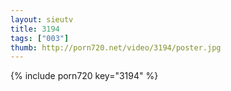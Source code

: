 ```yaml
--- 
layout: sieutv
title: 3194
tags: ["003"]
thumb: http://porn720.net/video/3194/poster.jpg
---
```

{% include porn720 key="3194" %} 
